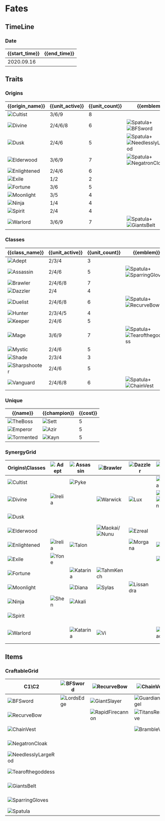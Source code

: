 # Fates

## TimeLine
### Date
| {{start_time}} | {{end_time}} |
| -              | -            |
| 2020.09.16     |              |

## Traits
### Origins
| {{origin_name}}                                        | {{unit_active}} | {{unit_count}} | {{emblem}}                                                                                                        | {{desc}} |
| -                                                      | -               | -              | -                                                                                                                 | -        |
| ![Cultist](../tfttraits/icon/set4/Cultist.png)         | 3/6/9           | 8              |                                                                                                                   |          |
| ![Divine](../tfttraits/icon/set4/Divine.png)           | 2/4/6/8         | 6              | ![Spatula](../tftitems/icon/set4/Spatula.png)+![BFSword](../tftitems/icon/set4/BFSword.png)                       |          |
| ![Dusk](../tfttraits/icon/set4/Dusk.png)               | 2/4/6           | 5              | ![Spatula](../tftitems/icon/set4/Spatula.png)+![NeedlesslyLargeRod](../tftitems/icon/set4/NeedlesslyLargeRod.png) |          |
| ![Elderwood](../tfttraits/icon/set4/Elderwood.png)     | 3/6/9           | 7              | ![Spatula](../tftitems/icon/set4/Spatula.png)+![NegatronCloak](../tftitems/icon/set4/NegatronCloak.png)           |          |
| ![Enlightened](../tfttraits/icon/set4/Enlightened.png) | 2/4/6           | 6              |                                                                                                                   |          |
| ![Exile](../tfttraits/icon/set4/Exile.png)             | 1/2             | 2              |                                                                                                                   |          |
| ![Fortune](../tfttraits/icon/set4/Fortune.png)         | 3/6             | 5              |                                                                                                                   |          |
| ![Moonlight](../tfttraits/icon/set4/Moonlight.png)     | 3/5             | 4              |                                                                                                                   |          |
| ![Ninja](../tfttraits/icon/set4/Ninja.png)             | 1/4             | 4              |                                                                                                                   |          |
| ![Spirit](../tfttraits/icon/set4/Spirit.png)           | 2/4             | 4              |                                                                                                                   |          |
| ![Warlord](../tfttraits/icon/set4/Warlord.png)         | 3/6/9           | 7              | ![Spatula](../tftitems/icon/set4/Spatula.png)+![GiantsBelt](../tftitems/icon/set4/GiantsBelt.png)                 |          |

### Classes
| {{class_name}}                                           | {{unit_active}} | {{unit_count}} | {{emblem}}                                                                                                    | {{desc}} |
| -                                                        | -               | -              | -                                                                                                             | -        |
| ![Adept](../tfttraits/icon/set4/Adept.png)               | 2/3/4           | 3              |                                                                                                               |          |
| ![Assassin](../tfttraits/icon/set4/Assassin.png)         | 2/4/6           | 5              | ![Spatula](../tftitems/icon/set4/Spatula.png)+![SparringGloves](../tftitems/icon/set4/SparringGloves.png)     |          |
| ![Brawler](../tfttraits/icon/set4/Brawler.png)           | 2/4/6/8         | 7              |                                                                                                               |          |
| ![Dazzler](../tfttraits/icon/set4/Dazzler.png)           | 2/4             | 4              |                                                                                                               |          |
| ![Duelist](../tfttraits/icon/set4/Duelist.png)           | 2/4/6/8         | 6              | ![Spatula](../tftitems/icon/set4/Spatula.png)+![RecurveBow](../tftitems/icon/set4/RecurveBow.png)             |          |
| ![Hunter](../tfttraits/icon/set4/Hunter.png)             | 2/3/4/5         | 4              |                                                                                                               |          |
| ![Keeper](../tfttraits/icon/set4/Keeper.png)             | 2/4/6           | 5              |                                                                                                               |          |
| ![Mage](../tfttraits/icon/set4/Mage.png)                 | 3/6/9           | 7              | ![Spatula](../tftitems/icon/set4/Spatula.png)+![Tearofthegoddess](../tftitems/icon/set4/Tearofthegoddess.png) |          |
| ![Mystic](../tfttraits/icon/set4/Mystic.png)             | 2/4/6           | 5              |                                                                                                               |          |
| ![Shade](../tfttraits/icon/set4/Shade.png)               | 2/3/4           | 3              |                                                                                                               |          |
| ![Sharpshooter](../tfttraits/icon/set4/Sharpshooter.png) | 2/4/6           | 5              |                                                                                                               |          |
| ![Vanguard](../tfttraits/icon/set4/Vanguard.png)         | 2/4/6/8         | 6              | ![Spatula](../tftitems/icon/set4/Spatula.png)+![ChainVest](../tftitems/icon/set4/ChainVest.png)               |          |

### Unique
| {{name}}                                           | {{champion}}                                | {{cost}} |
| -                                                  | -                                           | -        |
| ![TheBoss](../tfttraits/icon/set4/TheBoss.png)     | ![Sett](../tftchampions/icon/set4/Sett.png) | 5        |
| ![Emperor](../tfttraits/icon/set4/Emperor.png)     | ![Azir](../tftchampions/icon/set4/Azir.png) | 5        |
| ![Tormented](../tfttraits/icon/set4/Tormented.png) | ![Kayn](../tftchampions/icon/set4/Kayn.png) | 5        |

### SynergyGrid
| Origins\Classes                                        | ![Adept](../tfttraits/icon/set4/Adept.png)      | ![Assassin](../tfttraits/icon/set4/Assassin.png)    | ![Brawler](../tfttraits/icon/set4/Brawler.png)                                              | ![Dazzler](../tfttraits/icon/set4/Dazzler.png)        | ![Duelist](../tfttraits/icon/set4/Duelist.png)                                            | ![Hunter](../tfttraits/icon/set4/Hunter.png)        | ![Keeper](../tfttraits/icon/set4/Keeper.png)                                                    | ![Mage](../tfttraits/icon/set4/Mage.png)                                                    | ![Mystic](../tfttraits/icon/set4/Mystic.png)            | ![Shade](../tfttraits/icon/set4/Shade.png)        | ![Sharpshooter](../tfttraits/icon/set4/Sharpshooter.png) | ![Vanguard](../tfttraits/icon/set4/Vanguard.png)        |
| -                                                      | -                                               | -                                                   | -                                                                                           | -                                                     | -                                                                                         | -                                                   | -                                                                                               | -                                                                                           | -                                                       | -                                                 | -                                                        | -                                                       |
| ![Cultist](../tfttraits/icon/set4/Cultist.png)         |                                                 | ![Pyke](../tftchampions/icon/set4/Pyke.png)         |                                                                                             |                                                       | ![Kalista](../tftchampions/icon/set4/Kalista.png)                                         |                                                     | ![Elise](../tftchampions/icon/set4/Elise.png)                                                   | ![TwistedFate](../tftchampions/icon/set4/TwistedFate.png)                                   | ![Zilean](../tftchampions/icon/set4/Zilean.png)         | ![Evelynn](../tftchampions/icon/set4/Evelynn.png) | ![Jhin](../tftchampions/icon/set4/Jhin.png)              | ![Aatrox](../tftchampions/icon/set4/Aatrox.png)         |
| ![Divine](../tfttraits/icon/set4/Divine.png)           | ![Irelia](../tftchampions/icon/set4/Irelia.png) |                                                     | ![Warwick](../tftchampions/icon/set4/Warwick.png)                                           | ![Lux](../tftchampions/icon/set4/Lux.png)             | ![Jax](../tftchampions/icon/set4/Jax.png)/![LeeSin](../tftchampions/icon/set4/LeeSin.png) | ![Warwick](../tftchampions/icon/set4/Warwick.png)   |                                                                                                 |                                                                                             |                                                         |                                                   |                                                          | ![MonkeyKing](../tftchampions/icon/set4/MonkeyKing.png) |
| ![Dusk](../tfttraits/icon/set4/Dusk.png)               |                                                 |                                                     |                                                                                             |                                                       |                                                                                           |                                                     | ![Riven](../tftchampions/icon/set4/Riven.png)                                                   | ![Lillia](../tftchampions/icon/set4/Lillia.png)                                             | ![Cassiopeia](../tftchampions/icon/set4/Cassiopeia.png) |                                                   | ![Vayne](../tftchampions/icon/set4/Vayne.png)            | ![Thresh](../tftchampions/icon/set4/Thresh.png)         |
| ![Elderwood](../tfttraits/icon/set4/Elderwood.png)     |                                                 |                                                     | ![Maokai](../tftchampions/icon/set4/Maokai.png)/![Nunu](../tftchampions/icon/set4/Nunu.png) | ![Ezreal](../tftchampions/icon/set4/Ezreal.png)       |                                                                                           | ![Ashe](../tftchampions/icon/set4/Ashe.png)         |                                                                                                 | ![Lulu](../tftchampions/icon/set4/Lulu.png)/![Veigar](../tftchampions/icon/set4/Veigar.png) |                                                         |                                                   |                                                          | ![Hecarim](../tftchampions/icon/set4/Hecarim.png)       |
| ![Enlightened](../tfttraits/icon/set4/Enlightened.png) | ![Irelia](../tftchampions/icon/set4/Irelia.png) | ![Talon](../tftchampions/icon/set4/Talon.png)       |                                                                                             | ![Morgana](../tftchampions/icon/set4/Morgana.png)     | ![Fiora](../tftchampions/icon/set4/Fiora.png)                                             |                                                     |                                                                                                 | ![Nami](../tftchampions/icon/set4/Nami.png)                                                 | ![Janna](../tftchampions/icon/set4/Janna.png)           |                                                   |                                                          |                                                         |
| ![Exile](../tfttraits/icon/set4/Exile.png)             | ![Yone](../tftchampions/icon/set4/Yone.png)     |                                                     |                                                                                             |                                                       | ![Yasuo](../tftchampions/icon/set4/Yasuo.png)                                             |                                                     |                                                                                                 |                                                                                             |                                                         |                                                   |                                                          |                                                         |
| ![Fortune](../tfttraits/icon/set4/Fortune.png)         |                                                 | ![Katarina](../tftchampions/icon/set4/Katarina.png) | ![TahmKench](../tftchampions/icon/set4/TahmKench.png)                                       |                                                       |                                                                                           |                                                     |                                                                                                 | ![Annie](../tftchampions/icon/set4/Annie.png)                                               |                                                         |                                                   | ![Jinx](../tftchampions/icon/set4/Jinx.png)              | ![Sejuani](../tftchampions/icon/set4/Sejuani.png)       |
| ![Moonlight](../tfttraits/icon/set4/Moonlight.png)     |                                                 | ![Diana](../tftchampions/icon/set4/Diana.png)       | ![Sylas](../tftchampions/icon/set4/Sylas.png)                                               | ![Lissandra](../tftchampions/icon/set4/Lissandra.png) |                                                                                           | ![Aphelios](../tftchampions/icon/set4/Aphelios.png) |                                                                                                 |                                                                                             |                                                         |                                                   |                                                          |                                                         |
| ![Ninja](../tfttraits/icon/set4/Ninja.png)             | ![Shen](../tftchampions/icon/set4/Shen.png)     | ![Akali](../tftchampions/icon/set4/Akali.png)       |                                                                                             |                                                       |                                                                                           |                                                     | ![Kennen](../tftchampions/icon/set4/Kennen.png)                                                 |                                                                                             | ![Shen](../tftchampions/icon/set4/Shen.png)             | ![Zed](../tftchampions/icon/set4/Zed.png)         |                                                          |                                                         |
| ![Spirit](../tfttraits/icon/set4/Spirit.png)           |                                                 |                                                     |                                                                                             |                                                       |                                                                                           | ![Kindred](../tftchampions/icon/set4/Kindred.png)   |                                                                                                 | ![Ahri](../tftchampions/icon/set4/Ahri.png)                                                 | ![Yuumi](../tftchampions/icon/set4/Yuumi.png)           |                                                   | ![Teemo](../tftchampions/icon/set4/Teemo.png)            |                                                         |
| ![Warlord](../tfttraits/icon/set4/Warlord.png)         |                                                 | ![Katarina](../tftchampions/icon/set4/Katarina.png) | ![Vi](../tftchampions/icon/set4/Vi.png)                                                     |                                                       | ![XinZhao](../tftchampions/icon/set4/XinZhao.png)                                         |                                                     | ![Azir](../tftchampions/icon/set4/Azir.png)/![JarvanIV](../tftchampions/icon/set4/JarvanIV.png) |                                                                                             |                                                         |                                                   | ![Nidalee](../tftchampions/icon/set4/Nidalee.png)        | ![Garen](../tftchampions/icon/set4/Garen.png)           |

## Items
### CraftableGrid
| C1\C2                                                               | ![BFSword](../tftitems/icon/set4/BFSword.png)     | ![RecurveBow](../tftitems/icon/set4/RecurveBow.png)           | ![ChainVest](../tftitems/icon/set4/ChainVest.png)         | ![NegatronCloak](../tftitems/icon/set4/NegatronCloak.png)       | ![NeedlesslyLargeRod](../tftitems/icon/set4/NeedlesslyLargeRod.png)       | ![Tearofthegoddess](../tftitems/icon/set4/Tearofthegoddess.png) | ![GiantsBelt](../tftitems/icon/set4/GiantsBelt.png)         | ![SparringGloves](../tftitems/icon/set4/SparringGloves.png) | ![Spatula](../tftitems/icon/set4/Spatula.png)                     |
| -                                                                   | -                                                 | -                                                             | -                                                         | -                                                               | -                                                                         | -                                                               | -                                                           | -                                                           | -                                                                 |
| ![BFSword](../tftitems/icon/set4/BFSword.png)                       | ![LordsEdge](../tftitems/icon/set4/LordsEdge.png) | ![GiantSlayer](../tftitems/icon/set4/GiantSlayer.png)         | ![GuardianAngel](../tftitems/icon/set4/GuardianAngel.png) | ![Bloodthirster](../tftitems/icon/set4/Bloodthirster.png)       | ![HextechGunblade](../tftitems/icon/set4/HextechGunblade.png)             | ![SpearofShojin](../tftitems/icon/set4/SpearofShojin.png)       | ![ZekesHerald](../tftitems/icon/set4/ZekesHerald.png)       | ![InfinityEdge](../tftitems/icon/set4/InfinityEdge.png)     | ![SwordoftheDivine](../tftitems/icon/set4/SwordoftheDivine.png)   |
| ![RecurveBow](../tftitems/icon/set4/RecurveBow.png)                 |                                                   | ![RapidFirecannon](../tftitems/icon/set4/RapidFirecannon.png) | ![TitansResolve](../tftitems/icon/set4/TitansResolve.png) | ![RunaansHurricane](../tftitems/icon/set4/RunaansHurricane.png) | ![GuinsoosRageblade](../tftitems/icon/set4/GuinsoosRageblade.png)         | ![StatikkShiv](../tftitems/icon/set4/StatikkShiv.png)           | ![ZzRotPortal](../tftitems/icon/set4/ZzRotPortal.png)       | ![LastWhisper](../tftitems/icon/set4/LastWhisper.png)       | ![DuelistsZeal](../tftitems/icon/set4/DuelistsZeal.png)           |
| ![ChainVest](../tftitems/icon/set4/ChainVest.png)                   |                                                   |                                                               | ![BrambleVest](../tftitems/icon/set4/BrambleVest.png)     | ![IronWill](../tftitems/icon/set4/IronWill.png)                 | ![LocketoftheIronSolari](../tftitems/icon/set4/LocketoftheIronSolari.png) | ![FrozenHeart](../tftitems/icon/set4/FrozenHeart.png)           | ![SunfireCape](../tftitems/icon/set4/SunfireCape.png)       | ![Shroud](../tftitems/icon/set4/Shroud.png)                 | ![VanguardsCuirass](../tftitems/icon/set4/VanguardsCuirass.png)   |
| ![NegatronCloak](../tftitems/icon/set4/NegatronCloak.png)           |                                                   |                                                               |                                                           | ![DragonsClaw](../tftitems/icon/set4/DragonsClaw.png)           | ![IonicSpark](../tftitems/icon/set4/IonicSpark.png)                       | ![Chalice](../tftitems/icon/set4/Chalice.png)                   | ![Zephyr](../tftitems/icon/set4/Zephyr.png)                 | ![Quicksilver](../tftitems/icon/set4/Quicksilver.png)       | ![ElderwoodHeirloom](../tftitems/icon/set4/ElderwoodHeirloom.png) |
| ![NeedlesslyLargeRod](../tftitems/icon/set4/NeedlesslyLargeRod.png) |                                                   |                                                               |                                                           |                                                                 | ![RabadonsDeathcap](../tftitems/icon/set4/RabadonsDeathcap.png)           | ![LudensEcho](../tftitems/icon/set4/LudensEcho.png)             | ![Morellonomicon](../tftitems/icon/set4/Morellonomicon.png) | ![ArcaneGauntlet](../tftitems/icon/set4/ArcaneGauntlet.png) | ![MantleofDusk](../tftitems/icon/set4/MantleofDusk.png)           |
| ![Tearofthegoddess](../tftitems/icon/set4/Tearofthegoddess.png)     |                                                   |                                                               |                                                           |                                                                 |                                                                           | ![BlueSentinel](../tftitems/icon/set4/BlueSentinel.png)         | ![Redemption](../tftitems/icon/set4/Redemption.png)         | ![HandofJustice](../tftitems/icon/set4/HandofJustice.png)   | ![MagesCap](../tftitems/icon/set4/MagesCap.png)                   |
| ![GiantsBelt](../tftitems/icon/set4/GiantsBelt.png)                 |                                                   |                                                               |                                                           |                                                                 |                                                                           |                                                                 | ![WarmogsArmor](../tftitems/icon/set4/WarmogsArmor.png)     | ![Backhand](../tftitems/icon/set4/Backhand.png)             | ![WarlordsBanner](../tftitems/icon/set4/WarlordsBanner.png)       |
| ![SparringGloves](../tftitems/icon/set4/SparringGloves.png)         |                                                   |                                                               |                                                           |                                                                 |                                                                           |                                                                 |                                                             | ![ThiefsGloves](../tftitems/icon/set4/ThiefsGloves.png)     | ![YoumuusGhostblade](../tftitems/icon/set4/YoumuusGhostblade.png) |
| ![Spatula](../tftitems/icon/set4/Spatula.png)                       |                                                   |                                                               |                                                           |                                                                 |                                                                           |                                                                 |                                                             |                                                             | ![ForceofNature](../tftitems/icon/set4/ForceofNature.png)         |